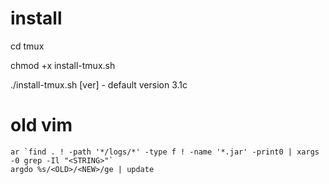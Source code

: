 # install
 cd tmux
 
 chmod +x install-tmux.sh
 
 ./install-tmux.sh [ver] - default version 3.1c
 
# old vim
```
ar `find . ! -path '*/logs/*' -type f ! -name '*.jar' -print0 | xargs -0 grep -Il "<STRING>"`
argdo %s/<OLD>/<NEW>/ge | update
```
